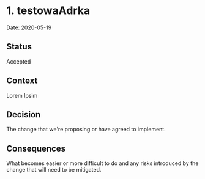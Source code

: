 # 1. testowaAdrka

Date: 2020-05-19

## Status

Accepted

## Context

Lorem Ipsim

## Decision

The change that we're proposing or have agreed to implement.

## Consequences

What becomes easier or more difficult to do and any risks introduced by the change that will need to be mitigated.
